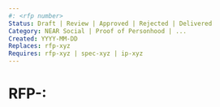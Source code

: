 ```yaml
---
#: <rfp number>
Status: Draft | Review | Approved | Rejected | Delivered
Category: NEAR Social | Proof of Personhood | ...
Created: YYYY-MM-DD
Replaces: rfp-xyz
Requires: rfp-xyz | spec-xyz | ip-xyz
---
```


# RFP-<Number>: <Title>

## Summary

Background and short summary in layman terms.

## Spec

Link to the `spec-xyz.md` (from [./specs](./specs)) directory.

## Timeline

- submission start time
- submission deadline
- expected delivery time

## Selection Criteria

Make contractors aware of all the business-related criteria you are examining in your selection process.

## Open Questions and Comments

Additional questions and comments not listed in the SPEC.

- potential future improvements
- summary of open discussion

## References

Are there any relevant PR comments, issues that led up to this, or articles
referenced for why we made the given design choice? If so link them here!

- {reference link}

## Copyright

Copyright and related rights waived via [CC0](https://creativecommons.org/publicdomain/zero/1.0/).

